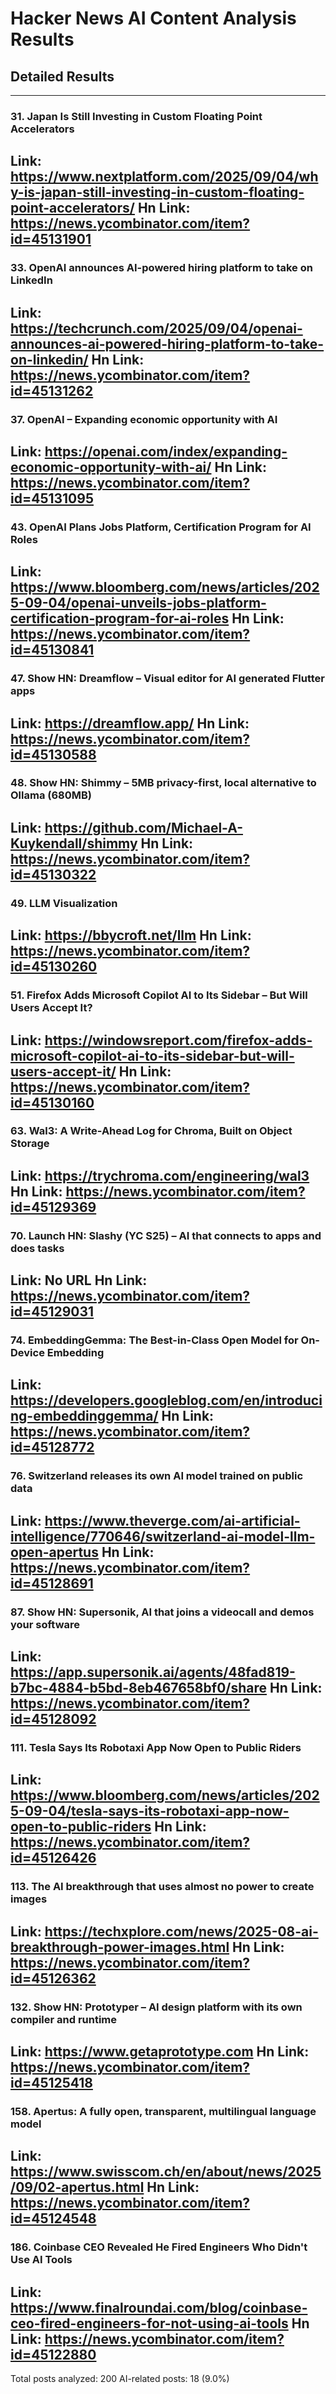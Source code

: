# Hacker News AI Content Analysis Results

## Detailed Results

------
### 31. Japan Is Still Investing in Custom Floating Point Accelerators
Link: https://www.nextplatform.com/2025/09/04/why-is-japan-still-investing-in-custom-floating-point-accelerators/
Hn Link: https://news.ycombinator.com/item?id=45131901
------
### 33. OpenAI announces AI-powered hiring platform to take on LinkedIn
Link: https://techcrunch.com/2025/09/04/openai-announces-ai-powered-hiring-platform-to-take-on-linkedin/
Hn Link: https://news.ycombinator.com/item?id=45131262
------
### 37. OpenAI – Expanding economic opportunity with AI
Link: https://openai.com/index/expanding-economic-opportunity-with-ai/
Hn Link: https://news.ycombinator.com/item?id=45131095
------
### 43. OpenAI Plans Jobs Platform, Certification Program for AI Roles
Link: https://www.bloomberg.com/news/articles/2025-09-04/openai-unveils-jobs-platform-certification-program-for-ai-roles
Hn Link: https://news.ycombinator.com/item?id=45130841
------
### 47. Show HN: Dreamflow – Visual editor for AI generated Flutter apps
Link: https://dreamflow.app/
Hn Link: https://news.ycombinator.com/item?id=45130588
------
### 48. Show HN: Shimmy – 5MB privacy-first, local alternative to Ollama (680MB)
Link: https://github.com/Michael-A-Kuykendall/shimmy
Hn Link: https://news.ycombinator.com/item?id=45130322
------
### 49. LLM Visualization
Link: https://bbycroft.net/llm
Hn Link: https://news.ycombinator.com/item?id=45130260
------
### 51. Firefox Adds Microsoft Copilot AI to Its Sidebar – But Will Users Accept It?
Link: https://windowsreport.com/firefox-adds-microsoft-copilot-ai-to-its-sidebar-but-will-users-accept-it/
Hn Link: https://news.ycombinator.com/item?id=45130160
------
### 63. Wal3: A Write-Ahead Log for Chroma, Built on Object Storage
Link: https://trychroma.com/engineering/wal3
Hn Link: https://news.ycombinator.com/item?id=45129369
------
### 70. Launch HN: Slashy (YC S25) – AI that connects to apps and does tasks
Link: No URL
Hn Link: https://news.ycombinator.com/item?id=45129031
------
### 74. EmbeddingGemma: The Best-in-Class Open Model for On-Device Embedding
Link: https://developers.googleblog.com/en/introducing-embeddinggemma/
Hn Link: https://news.ycombinator.com/item?id=45128772
------
### 76. Switzerland releases its own AI model trained on public data
Link: https://www.theverge.com/ai-artificial-intelligence/770646/switzerland-ai-model-llm-open-apertus
Hn Link: https://news.ycombinator.com/item?id=45128691
------
### 87. Show HN: Supersonik, AI that joins a videocall and demos your software
Link: https://app.supersonik.ai/agents/48fad819-b7bc-4884-b5bd-8eb467658bf0/share
Hn Link: https://news.ycombinator.com/item?id=45128092
------
### 111. Tesla Says Its Robotaxi App Now Open to Public Riders
Link: https://www.bloomberg.com/news/articles/2025-09-04/tesla-says-its-robotaxi-app-now-open-to-public-riders
Hn Link: https://news.ycombinator.com/item?id=45126426
------
### 113. The AI breakthrough that uses almost no power to create images
Link: https://techxplore.com/news/2025-08-ai-breakthrough-power-images.html
Hn Link: https://news.ycombinator.com/item?id=45126362
------
### 132. Show HN: Prototyper – AI design platform with its own compiler and runtime
Link: https://www.getaprototype.com
Hn Link: https://news.ycombinator.com/item?id=45125418
------
### 158. Apertus: A fully open, transparent, multilingual language model
Link: https://www.swisscom.ch/en/about/news/2025/09/02-apertus.html
Hn Link: https://news.ycombinator.com/item?id=45124548
------
### 186. Coinbase CEO Revealed He Fired Engineers Who Didn't Use AI Tools
Link: https://www.finalroundai.com/blog/coinbase-ceo-fired-engineers-for-not-using-ai-tools
Hn Link: https://news.ycombinator.com/item?id=45122880
------
Total posts analyzed: 200
AI-related posts: 18 (9.0%)

